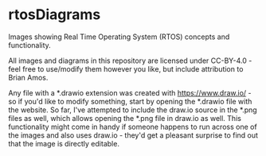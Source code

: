 # rtosDiagrams
Images showing Real Time Operating System (RTOS) concepts and functionality.  

All images and diagrams in this repository are licensed under CC-BY-4.0 - feel free to use/modify them however you like, but include attribution to Brian Amos.

Any file with a *.drawio extension was created with https://www.draw.io/ - so if you'd like to modify something, start by opening the *.drawio file with the website.  So far, I've attempted to include the draw.io source in the *.png files as well, which allows opening the *.png file in draw.io as well.  This functionality might come in handy if someone happens to run across one of the images and also uses draw.io - they'd get a pleasant surprise to find out that the image is directly editable.